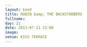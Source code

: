 ```yaml
---
layout: band
title: ROBIN &amp; THE BACKSTABBERS
fullname: 
day: 21
date: 2013-07-21 22:00
image: 
venue: KISS TERRACE
---
```



